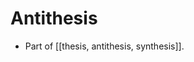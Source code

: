 # Antithesis

- Part of [[thesis, antithesis, synthesis]].


[//begin]: # "Autogenerated link references for markdown compatibility"
[thesis-antithesis-synthesis]: thesis-antithesis-synthesis "Thesis, Antithesis, Synthesis"
[//end]: # "Autogenerated link references"